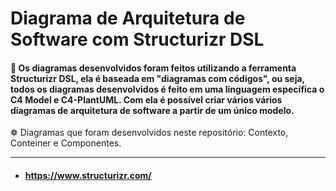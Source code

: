 # Diagrama de Arquitetura de Software com Structurizr DSL

#### 🔹 Os diagramas desenvolvidos foram feitos utilizando a ferramenta Structurizr DSL, ela é baseada em "diagramas com códigos", ou seja, todos os diagramas desenvolvidos é feito em uma linguagem específica o C4 Model e C4-PlantUML. Com ela é possível criar vários vários diagramas de arquitetura de software a partir de um único modelo.

❁ Diagramas que foram desenvolvidos neste repositório: Contexto, Conteiner e Componentes.

___ 
-  #### https://www.structurizr.com/ 

